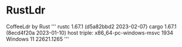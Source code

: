 # RustLdr
CoffeeLdr by Rust
'''
rustc 1.67.1 (d5a82bbd2 2023-02-07)
cargo 1.67.1 (8ecd4f20a 2023-01-10)
host triple: x86_64-pc-windows-msvc 1934
Windows 11 22621.1265
'''
